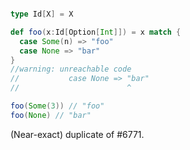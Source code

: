 ```scala

type Id[X] = X

def foo(x:Id[Option[Int]]) = x match {
  case Some(n) => "foo"
  case None => "bar"
}
//warning: unreachable code
//           case None => "bar"
//                        ^

foo(Some(3)) // "foo"
foo(None) // "bar"
```
(Near-exact) duplicate of #6771.
